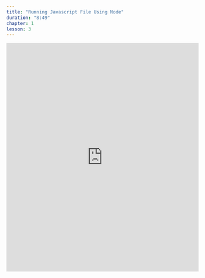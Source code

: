 ```yaml
---
title: "Running Javascript File Using Node"
duration: "8:49"
chapter: 1
lesson: 3
---
```


<iframe width="100%" height="600" src="https://www.youtube.com/embed/W94ERNttj3M" title="YouTube video player" frameborder="0" allow="accelerometer; autoplay; clipboard-write; encrypted-media; gyroscope; picture-in-picture; web-share" allowfullscreen></iframe>